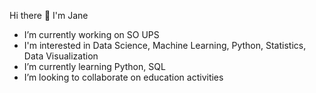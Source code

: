 Hi there 👋
I'm Jane
- I’m currently working on SO UPS
- I'm interested in Data Science, Machine Learning, Python, Statistics, Data Visualization
- I’m currently learning Python, SQL 
- I’m looking to collaborate on education activities
